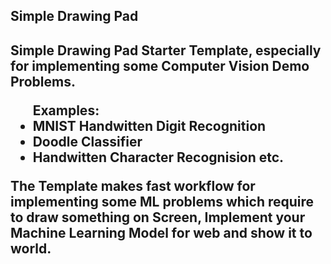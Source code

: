 <h2>Simple Drawing Pad<h2>
Simple Drawing Pad Starter Template, especially for implementing some Computer Vision Demo Problems.

<ul>Examples:
<li> MNIST Handwitten Digit Recognition </li>
<li> Doodle Classifier </li>
<li> Handwitten Character Recognision etc. </li>
</ul>

The Template makes fast workflow for implementing some ML problems which require to draw something on Screen, Implement your Machine Learning Model for web and show it to world. 
